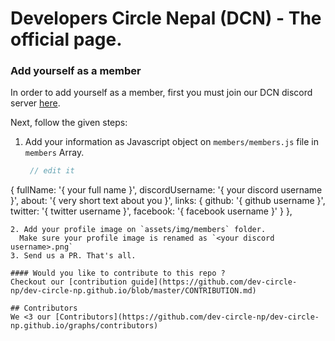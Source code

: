 # Developers Circle Nepal (DCN) - The official page.

### Add yourself as a member
 In order to add yourself as a member, first you must join our DCN discord server [here](https://discord.gg/acVJSXP).
 
 Next, follow the given steps:

1. Add your information as Javascript object on `members/members.js` file in `members` Array.

   ```js
    // edit it
{
    fullName: '{ your full name }',
    discordUsername: '{ your discord username }',
    about: '{ very short text about you }',
    links: {
      github: '{ github username }',
      twitter: '{ twitter username }',
      facebook: '{ facebook username }'
    }
  },
  ```
2. Add your profile image on `assets/img/members` folder.
    Make sure your profile image is renamed as `<your discord username>.png`
3. Send us a PR. That's all.

#### Would you like to contribute to this repo ?
Checkout our [contribution guide](https://github.com/dev-circle-np/dev-circle-np.github.io/blob/master/CONTRIBUTION.md)

## Contributors
We <3 our [Contributors](https://github.com/dev-circle-np/dev-circle-np.github.io/graphs/contributors) 
